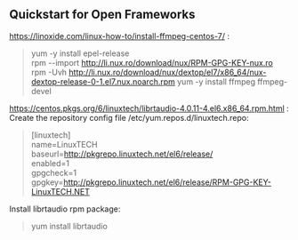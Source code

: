 Quickstart for Open Frameworks
-------------------------------
https://linoxide.com/linux-how-to/install-ffmpeg-centos-7/ :
>yum -y install epel-release  
>rpm --import http://li.nux.ro/download/nux/RPM-GPG-KEY-nux.ro  
>rpm -Uvh http://li.nux.ro/download/nux/dextop/el7/x86_64/nux-dextop-release-0-1.el7.nux.noarch.rpm
>yum -y install ffmpeg ffmpeg-devel

https://centos.pkgs.org/6/linuxtech/librtaudio-4.0.11-4.el6.x86_64.rpm.html :
Create the repository config file /etc/yum.repos.d/linuxtech.repo:
>[linuxtech]  
>name=LinuxTECH  
>baseurl=http://pkgrepo.linuxtech.net/el6/release/  
>enabled=1  
>gpgcheck=1  
>gpgkey=http://pkgrepo.linuxtech.net/el6/release/RPM-GPG-KEY-LinuxTECH.NET

Install librtaudio rpm package:
>yum install librtaudio
